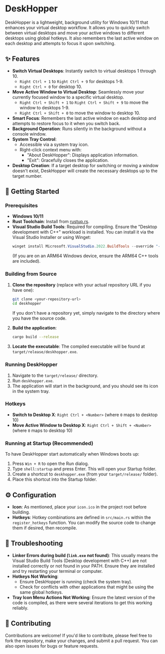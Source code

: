 # DeskHopper

DeskHopper is a lightweight, background utility for Windows 10/11 that enhances your virtual desktop workflow. It allows you to quickly switch between virtual desktops and move your active windows to different desktops using global hotkeys. It also remembers the last active window on each desktop and attempts to focus it upon switching.

## ✨ Features

* **Switch Virtual Desktops**: Instantly switch to virtual desktops 1 through 10.
    * `Right Ctrl + 1` to `Right Ctrl + 9` for desktops 1-9.
    * `Right Ctrl + 0` for desktop 10.
* **Move Active Window to Virtual Desktop**: Seamlessly move your currently focused window to a specific virtual desktop.
    * `Right Ctrl + Shift + 1` to `Right Ctrl + Shift + 9` to move the window to desktops 1-9.
    * `Right Ctrl + Shift + 0` to move the window to desktop 10.
* **Smart Focus**: Remembers the last active window on each desktop and attempts to restore focus to it when you switch back.
* **Background Operation**: Runs silently in the background without a console window.
* **System Tray Control**:
    * Accessible via a system tray icon.
    * Right-click context menu with:
        * "About DeskHopper": Displays application information.
        * "Exit": Gracefully closes the application.
* **Desktop Creation**: If a target desktop for switching or moving a window doesn't exist, DeskHopper will create the necessary desktops up to the target number.

## 🚀 Getting Started

### Prerequisites

* **Windows 10/11**
* **Rust Toolchain**: Install from [rustup.rs](https://rustup.rs/).
* **Visual Studio Build Tools**: Required for compiling. Ensure the "Desktop development with C++" workload is installed. You can install it via the Visual Studio Installer or using Winget:
    ```powershell
    winget install Microsoft.VisualStudio.2022.BuildTools --override "--add Microsoft.VisualStudio.Workload.NativeDesktop --includeRecommended"
    ```
    (If you are on an ARM64 Windows device, ensure the ARM64 C++ tools are included).

### Building from Source

1.  **Clone the repository** (replace with your actual repository URL if you have one):
    ```bash
    git clone <your-repository-url>
    cd deskhopper 
    ```
    If you don't have a repository yet, simply navigate to the directory where you have the source code.

2.  **Build the application**:
    ```bash
    cargo build --release
    ```

3.  **Locate the executable**:
    The compiled executable will be found at `target/release/deskhopper.exe`.

### Running DeskHopper

1.  Navigate to the `target/release/` directory.
2.  Run `deskhopper.exe`.
3.  The application will start in the background, and you should see its icon in the system tray.

### Hotkeys

* **Switch to Desktop X**: `Right Ctrl + <Number>` (where `0` maps to desktop 10)
* **Move Active Window to Desktop X**: `Right Ctrl + Shift + <Number>` (where `0` maps to desktop 10)

### Running at Startup (Recommended)

To have DeskHopper start automatically when Windows boots up:

1.  Press `Win + R` to open the Run dialog.
2.  Type `shell:startup` and press Enter. This will open your Startup folder.
3.  Create a shortcut to `deskhopper.exe` (from your `target/release/` folder).
4.  Place this shortcut into the Startup folder.

## ⚙️ Configuration

* **Icon**: As mentioned, place your `icon.ico` in the project root before building.
* **Hotkeys**: Hotkey combinations are defined in `src/main.rs` within the `register_hotkeys` function. You can modify the source code to change them if desired, then recompile.

## 🐛 Troubleshooting

* **Linker Errors during build (`link.exe` not found)**: This usually means the Visual Studio Build Tools (Desktop development with C++) are not installed correctly or not found in your PATH. Ensure they are installed and try restarting your terminal or computer.
* **Hotkeys Not Working**:
    * Ensure DeskHopper is running (check the system tray).
    * Check for conflicts with other applications that might be using the same global hotkeys.
* **Tray Icon Menu Actions Not Working**: Ensure the latest version of the code is compiled, as there were several iterations to get this working reliably.

## 🤝 Contributing

Contributions are welcome! If you'd like to contribute, please feel free to fork the repository, make your changes, and submit a pull request. You can also open issues for bugs or feature requests.

